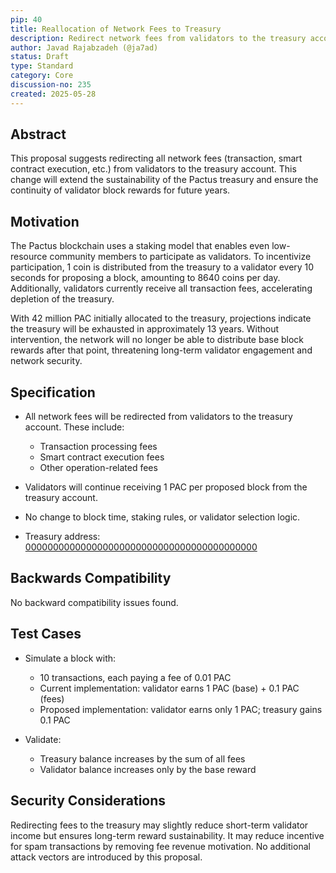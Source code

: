 ```yaml
---
pip: 40
title: Reallocation of Network Fees to Treasury
description: Redirect network fees from validators to the treasury account to sustain block rewards.
author: Javad Rajabzadeh (@ja7ad)
status: Draft
type: Standard
category: Core
discussion-no: 235
created: 2025-05-28
---
```


## Abstract

This proposal suggests redirecting all network fees (transaction, smart contract execution, etc.) from validators
to the treasury account.
This change will extend the sustainability of the Pactus treasury and ensure the continuity of validator block rewards
for future years.

## Motivation

The Pactus blockchain uses a staking model that enables even low-resource community members to participate as validators.
To incentivize participation, 1 coin is distributed from the treasury to a validator every 10 seconds for proposing a block,
amounting to 8640 coins per day. Additionally, validators currently receive all transaction fees, accelerating
depletion of the treasury.

With 42 million PAC initially allocated to the treasury, projections indicate the treasury will be exhausted in approximately 13 years.
Without intervention, the network will no longer be able to distribute base block rewards after that point, threatening long-term
validator engagement and network security.

## Specification

- All network fees will be redirected from validators to the treasury account. These include:
  - Transaction processing fees
  - Smart contract execution fees
  - Other operation-related fees

- Validators will continue receiving 1 PAC per proposed block from the treasury account.

- No change to block time, staking rules, or validator selection logic.

- Treasury address: [000000000000000000000000000000000000000000](https://bootstrap1.pactus.org/account/address/000000000000000000000000000000000000000000)

## Backwards Compatibility

No backward compatibility issues found.

## Test Cases

- Simulate a block with:
  - 10 transactions, each paying a fee of 0.01 PAC
  - Current implementation: validator earns 1 PAC (base) + 0.1 PAC (fees)
  - Proposed implementation: validator earns only 1 PAC; treasury gains 0.1 PAC

- Validate:
  - Treasury balance increases by the sum of all fees
  - Validator balance increases only by the base reward

## Security Considerations

Redirecting fees to the treasury may slightly reduce short-term validator income but ensures long-term reward sustainability.
It may reduce incentive for spam transactions by removing fee revenue motivation. No additional attack vectors are introduced
by this proposal.

